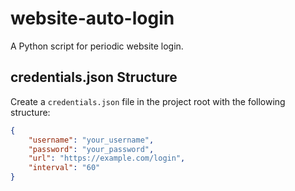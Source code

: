 # website-auto-login

A Python script for periodic website login.

## credentials.json Structure

Create a `credentials.json` file in the project root with the following structure:

```json
{
    "username": "your_username",
    "password": "your_password",
    "url": "https://example.com/login",
    "interval": "60"
}
